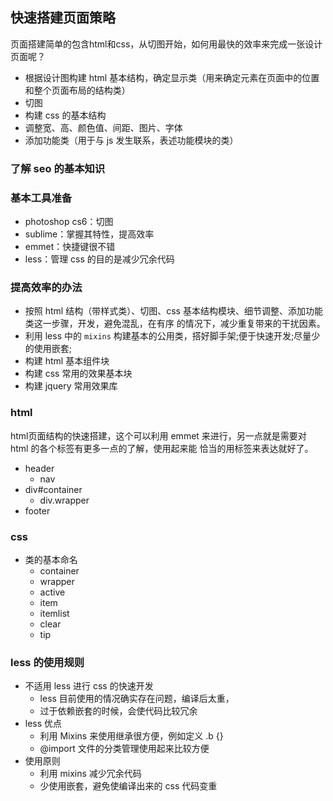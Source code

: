 ## 快速搭建页面策略
页面搭建简单的包含html和css，从切图开始，如何用最快的效率来完成一张设计页面呢？
- 根据设计图构建 html 基本结构，确定显示类（用来确定元素在页面中的位置和整个页面布局的结构类）
- 切图
- 构建 css 的基本结构
- 调整宽、高、颜色值、间距、图片、字体
- 添加功能类（用于与 js 发生联系，表述功能模块的类）


### 了解 seo 的基本知识


### 基本工具准备
- photoshop cs6：切图
- sublime：掌握其特性，提高效率
- emmet：快捷键很不错
- less：管理 css 的目的是减少冗余代码


### 提高效率的办法
- 按照 html 结构（带样式类）、切图、css 基本结构模块、细节调整、添加功能类这一步骤，开发，避免混乱，在有序
的情况下，减少重复带来的干扰因素。
- 利用 less 中的 `mixins` 构建基本的公用类，搭好脚手架;便于快速开发;尽量少的使用嵌套;
- 构建 html 基本组件块
- 构建 css 常用的效果基本块
- 构建 jquery 常用效果库


### html
html页面结构的快速搭建，这个可以利用 emmet 来进行，另一点就是需要对 html 的各个标签有更多一点的了解，使用起来能
恰当的用标签来表达就好了。

- header
  - nav
- div#container
  - div.wrapper
- footer


### css
- 类的基本命名
  - container
  - wrapper
  - active
  - item
  - itemlist
  - clear
  - tip


### less 的使用规则
- 不适用 less 进行 css 的快速开发
  - less 目前使用的情况确实存在问题，编译后太重，
  - 过于依赖嵌套的时候，会使代码比较冗余
- less 优点
  - 利用 Mixins 来使用继承很方便，例如定义 .b {}
  - @import 文件的分类管理使用起来比较方便
- 使用原则
  - 利用 mixins 减少冗余代码
  - 少使用嵌套，避免使编译出来的 css 代码变重
